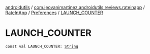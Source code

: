 [androidutils](../../../index.md) / [com.jeovanimartinez.androidutils.reviews.rateinapp](../../index.md) / [RateInApp](../index.md) / [Preferences](index.md) / [LAUNCH_COUNTER](./-l-a-u-n-c-h_-c-o-u-n-t-e-r.md)

# LAUNCH_COUNTER

`const val LAUNCH_COUNTER: `[`String`](https://kotlinlang.org/api/latest/jvm/stdlib/kotlin/-string/index.html)